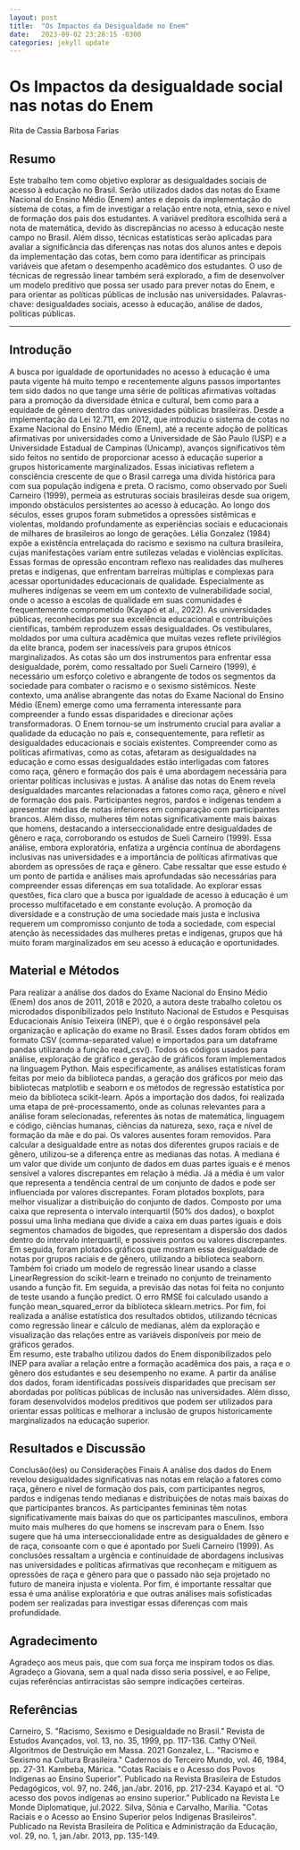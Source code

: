```yaml
---
layout: post
title:  "Os Impactos da Desigualdade no Enem"
date:   2023-09-02 23:28:15 -0300
categories: jekyll update
---
```


# Os Impactos da desigualdade social nas notas do Enem


Rita de Cassia Barbosa Farias


## Resumo
	
Este trabalho tem como objetivo explorar as desigualdades sociais de acesso à educação no Brasil. Serão utilizados dados das notas do Exame Nacional do Ensino Médio (Enem) antes e depois da implementação do sistema de cotas, a fim de investigar a relação entre nota, etnia, sexo e nível de formação dos pais dos estudantes. A variável preditora escolhida será a nota de matemática, devido às discrepâncias no acesso à educação neste campo no Brasil. Além disso, técnicas estatísticas serão aplicadas para avaliar a significância das diferenças nas notas dos alunos antes e depois da implementação das cotas, bem como para identificar as principais variáveis que afetam o desempenho acadêmico dos estudantes. O uso de técnicas de regressão linear também será explorado, a fim de desenvolver um modelo preditivo que possa ser usado para prever notas do Enem, e para orientar as políticas públicas de inclusão nas universidades.
Palavras-chave: desigualdades sociais, acesso à educação, análise de dados, políticas públicas.

---

## Introdução
A busca por igualdade de oportunidades no acesso à educação é uma pauta vigente há muito tempo e recentemente alguns passos importantes tem sido dados no que tange uma série de políticas afirmativas voltadas para a promoção da diversidade étnica e cultural, bem como para a equidade de gênero dentro das univesidades públicas brasileiras. Desde a implementação da Lei 12.711, em 2012, que introduziu o sistema de cotas no Exame Nacional do Ensino Médio (Enem), até a recente adoção de políticas afirmativas por universidades como a Universidade de São Paulo (USP) e a Universidade Estadual de Campinas (Unicamp), avanços significativos têm sido feitos no sentido de proporcionar acesso à educação superior a grupos historicamente marginalizados.
Essas iniciativas refletem a consciência crescente de que o Brasil carrega uma dívida histórica para com sua população indígena e preta. O racismo, como observado por Sueli Carneiro (1999), permeia as estruturas sociais brasileiras desde sua origem, impondo obstáculos persistentes ao acesso à educação. Ao longo dos séculos, esses grupos foram submetidos a opressões sistêmicas e violentas, moldando profundamente as experiências sociais e educacionais de milhares de brasileiros ao longo de gerações. 
Lélia Gonzalez (1984) expõe a existência entrelaçada do racismo e sexismo na cultura brasileira, cujas manifestações variam entre sutilezas veladas e violências explícitas. Essas formas de opressão encontram reflexo nas realidades das mulheres pretas e indígenas, que enfrentam barreiras múltiplas e complexas para acessar oportunidades educacionais de qualidade. Especialmente as mulheres indígenas se veem em um contexto de vulnerabilidade social, onde o acesso a escolas de qualidade em suas comunidades é frequentemente comprometido (Kayapó et al., 2022).
As universidades públicas, reconhecidas por sua excelência educacional e contribuições científicas, também reproduzem essas desigualdades. Os vestibulares, moldados por uma cultura acadêmica que muitas vezes reflete privilégios da elite branca, podem ser inacessíveis para grupos étnicos marginalizados. As cotas são um dos instrumentos para enfrentar essa desigualdade, porém, como ressaltado por Sueli Carneiro (1999), é necessário um esforço coletivo e abrangente de todos os segmentos da sociedade para combater o racismo e o sexismo sistêmicos.
Neste contexto, uma análise abrangente das notas do Exame Nacional do Ensino Médio (Enem) emerge como uma ferramenta interessante para compreender a fundo essas disparidades e direcionar ações transformadoras. O Enem tornou-se um instrumento crucial para avaliar a qualidade da educação no país e, consequentemente, para refletir as desigualdades educacionais e sociais existentes. Compreender como as políticas afirmativas, como as cotas, afetaram as desigualdades na educação e como essas desigualdades estão interligadas com fatores como raça, gênero e formação dos pais é uma abordagem necessária para orientar políticas inclusivas e justas.
A análise das notas do Enem revela desigualdades marcantes relacionadas a fatores como raça, gênero e nível de formação dos pais. Participantes negros, pardos e indígenas tendem a apresentar médias de notas inferiores em comparação com participantes brancos. Além disso, mulheres têm notas significativamente mais baixas que homens, destacando a interseccionalidade entre desigualdades de gênero e raça, corroborando os estudos de Sueli Carneiro (1999).
Essa análise, embora exploratória, enfatiza a urgência contínua de abordagens inclusivas nas universidades e a importância de políticas afirmativas que abordem as opressões de raça e gênero. Cabe ressaltar que esse estudo é um ponto de partida e análises mais aprofundadas são necessárias para compreender essas diferenças em sua totalidade.
Ao explorar essas questões, fica claro que a busca por igualdade de acesso à educação é um processo multifacetado e em constante evolução. A promoção da diversidade e a construção de uma sociedade mais justa e inclusiva requerem um compromisso conjunto de toda a sociedade, com especial atenção às necessidades das mulheres pretas e indígenas, grupos que há muito foram marginalizados em seu acesso à educação e oportunidades.

## Material e Métodos
	
Para realizar a análise dos dados do Exame Nacional do Ensino Médio (Enem) dos anos de 2011, 2018 e 2020, a autora deste trabalho coletou os microdados disponibilizados pelo Instituto Nacional de Estudos e Pesquisas Educacionais Anísio Teixeira (INEP), que é o órgão responsável pela organização e aplicação do exame no Brasil. Esses dados foram obtidos em formato CSV (comma-separated value) e importados para um dataframe pandas utilizando a função read_csv(). Todos os códigos usados para análise, exploração de gráfico e geração de gráficos foram implementados na linguagem Python. Mais especificamente, as análises estatísticas foram feitas por meio da biblioteca pandas, a geração dos gráficos por meio das bibliotecas matplotlib e seaborn e os métodos de regressão estatística por meio da biblioteca scikit-learn.
Após a importação dos dados, foi realizada uma etapa de pré-processamento, onde as colunas relevantes para a análise foram selecionadas, referentes às notas de matemática, linguagem e código, ciências humanas, ciências da natureza, sexo, raça e nível de formação da mãe e do pai. Os valores ausentes foram removidos.
Para calcular a desigualdade entre as notas dos diferentes grupos raciais e de gênero, utilizou-se a diferença entre as medianas das notas. A mediana é um valor que divide um conjunto de dados em duas partes iguais e é menos sensível a valores discrepantes em relação à média. Já a média é um valor que representa a tendência central de um conjunto de dados e pode ser influenciada por valores discrepantes. Foram plotados boxplots, para melhor visualizar a distribuição do conjunto de dados. Composto por uma caixa que representa o intervalo interquartil (50% dos dados), o boxplot possui uma linha mediana que divide a caixa em duas partes iguais e dois segmentos chamados de bigodes, que representam a dispersão dos dados dentro do intervalo interquartil, e possíveis pontos ou valores discrepantes.  Em seguida, foram plotados gráficos que mostram essa desigualdade de notas por grupos raciais e de gênero, utilizando a biblioteca seaborn.
Também foi criado um modelo de regressão linear usando a classe LinearRegression do scikit-learn e treinado no conjunto de treinamento usando a função fit. Em seguida, a previsão das notas foi feita no conjunto de teste usando a função predict. O erro RMSE foi calculado usando a função mean_squared_error da biblioteca sklearn.metrics.
Por fim, foi realizada a análise estatística dos resultados obtidos, utilizando técnicas como regressão linear e cálculo de medianas, além da exploração e visualização das relações entre as variáveis disponíveis por meio de gráficos gerados.  <br> 
Em resumo, este trabalho utilizou dados do Enem disponibilizados pelo INEP para avaliar a relação entre a formação acadêmica dos pais, a raça e o gênero dos estudantes e seu desempenho no exame. A partir da análise dos dados, foram identificadas possíveis disparidades que precisam ser abordadas por políticas públicas de inclusão nas universidades. Além disso, foram desenvolvidos modelos preditivos que podem ser utilizados para orientar essas políticas e melhorar a inclusão de grupos historicamente marginalizados na educação superior.

## Resultados e Discussão 

Conclusão(ões) ou Considerações Finais
A análise dos dados do Enem revelou desigualdades significativas nas notas em relação a fatores como raça, gênero e nível de formação dos pais, com participantes negros, pardos e indígenas tendo medianas e distribuições de notas mais baixas do que participantes brancos. As participantes femininas têm notas significativamente mais baixas do que os participantes masculinos, embora muito mais mulheres do que homens se inscrevam para o Enem. Isso sugere que há uma interseccionalidade entre as desigualdades de gênero e de raça, consoante com o que é apontado por Sueli Carneiro (1999). As conclusões ressaltam a urgência e continuidade de abordagens inclusivas nas universidades e políticas afirmativas que reconheçam e mitiguem as opressões de raça e gênero para que o passado não seja projetado no futuro de maneira injusta e violenta. Por fim, é importante ressaltar que essa é uma análise exploratória e que outras análises mais sofisticadas podem ser realizadas para investigar essas diferenças com mais profundidade.

## Agradecimento 
Agradeço aos meus pais, que com sua força me inspiram todos os dias. Agradeço a Giovana, sem a qual nada disso seria possível, e ao Felipe, cujas referências antirracistas são sempre indicações certeiras.  

## Referências
Carneiro, S. "Racismo, Sexismo e Desigualdade no Brasil." Revista de Estudos Avançados, vol. 13, no. 35, 1999, pp. 117-136.
Cathy O’Neil. Algoritmos de Destruição em Massa. 2021
Gonzalez, L.. "Racismo e Sexismo na Cultura Brasileira." Cadernos do Terceiro Mundo, vol. 46, 1984, pp. 27-31.
Kambeba, Márica. "Cotas Raciais e o Acesso dos Povos Indígenas ao Ensino Superior". Publicado na Revista Brasileira de Estudos Pedagógicos, vol. 97, no. 246, jan./abr. 2016, pp. 217-234.
Kayapó et al. “O acesso dos povos indígenas ao ensino superior.” Publicado na Revista Le Monde Diplomatique, jul.2022.
Silva, Sônia e Carvalho, Marília. "Cotas Raciais e o Acesso ao Ensino Superior pelos Indígenas Brasileiros". Publicado na Revista Brasileira de Política e Administração da Educação, vol. 29, no. 1, jan./abr. 2013, pp. 135-149.
